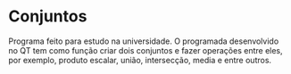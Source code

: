 # Conjuntos
Programa feito para estudo na universidade. O programada desenvolvido no QT tem como função criar dois conjuntos e fazer operações entre eles, por exemplo, produto escalar, união, intersecção, media e entre outros.
